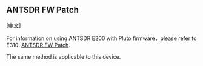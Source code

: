 ## ANTSDR FW Patch 

[[中文]](../../../cn/device_and_usage_manual/ANTSDR_E_Series_Module/ANTSDR_E200_Reference_Manual/Antsdr-fw-patch_cn.html)

For information on using ANTSDR E200 with Pluto firmware，please refer to E310: [ANTSDR FW Patch](../ANTSDR_E310_Reference_Manual/Antsdr-fw-patch.md).

The same method is applicable to this device.